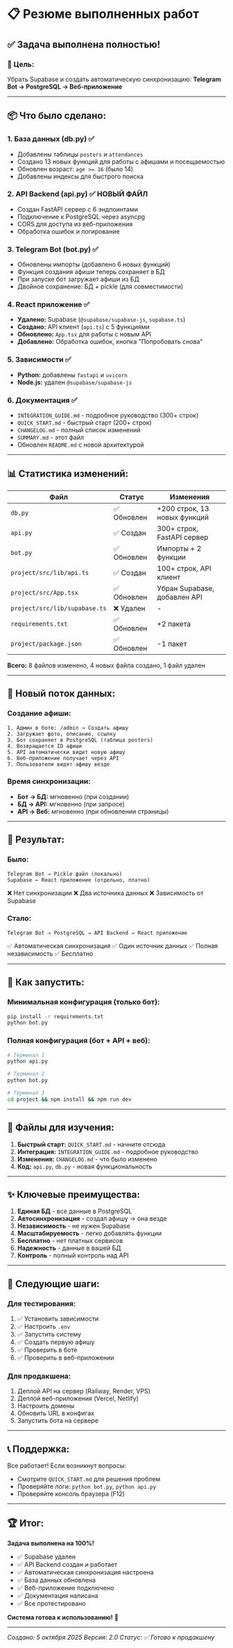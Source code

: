 # 📋 Резюме выполненных работ

## ✅ Задача выполнена полностью!

### 🎯 Цель:
Убрать Supabase и создать автоматическую синхронизацию:
**Telegram Bot → PostgreSQL → Веб-приложение**

---

## 📦 Что было сделано:

### 1. **База данных (db.py)** ✅
- Добавлены таблицы `posters` и `attendances`
- Создано 13 новых функций для работы с афишами и посещаемостью
- Обновлен возраст: `age >= 16` (было 14)
- Добавлены индексы для быстрого поиска

### 2. **API Backend (api.py)** ✅ НОВЫЙ ФАЙЛ
- Создан FastAPI сервер с 6 эндпоинтами
- Подключение к PostgreSQL через asyncpg
- CORS для доступа из веб-приложения
- Обработка ошибок и логирование

### 3. **Telegram Bot (bot.py)** ✅
- Обновлены импорты (добавлено 6 новых функций)
- Функция создания афиши теперь сохраняет в БД
- При запуске бот загружает афиши из БД
- Двойное сохранение: БД + pickle (для совместимости)

### 4. **React приложение** ✅
- **Удалено:** Supabase (`@supabase/supabase-js`, `supabase.ts`)
- **Создано:** API клиент (`api.ts`) с 5 функциями
- **Обновлено:** `App.tsx` для работы с новым API
- **Добавлено:** Обработка ошибок, кнопка "Попробовать снова"

### 5. **Зависимости** ✅
- **Python:** добавлены `fastapi` и `uvicorn`
- **Node.js:** удален `@supabase/supabase-js`

### 6. **Документация** ✅
- `INTEGRATION_GUIDE.md` - подробное руководство (300+ строк)
- `QUICK_START.md` - быстрый старт (200+ строк)
- `CHANGELOG.md` - полный список изменений
- `SUMMARY.md` - этот файл
- Обновлен `README.md` с новой архитектурой

---

## 📊 Статистика изменений:

| Файл | Статус | Изменения |
|------|--------|-----------|
| `db.py` | ✅ Обновлен | +200 строк, 13 новых функций |
| `api.py` | ✅ Создан | 300+ строк, FastAPI сервер |
| `bot.py` | ✅ Обновлен | Импорты + 2 функции |
| `project/src/lib/api.ts` | ✅ Создан | 100+ строк, API клиент |
| `project/src/App.tsx` | ✅ Обновлен | Убран Supabase, добавлен API |
| `project/src/lib/supabase.ts` | ❌ Удален | - |
| `requirements.txt` | ✅ Обновлен | +2 пакета |
| `project/package.json` | ✅ Обновлен | -1 пакет |

**Всего:** 8 файлов изменено, 4 новых файла создано, 1 файл удален

---

## 🔄 Новый поток данных:

### Создание афиши:
```
1. Админ в боте: /admin → Создать афишу
2. Загружает фото, описание, ссылку
3. Бот сохраняет в PostgreSQL (таблица posters)
4. Возвращается ID афиши
5. API автоматически видит новую афишу
6. Веб-приложение получает через API
7. Пользователи видят афишу везде
```

### Время синхронизации:
- **Бот → БД:** мгновенно (при создании)
- **БД → API:** мгновенно (при запросе)
- **API → Веб:** мгновенно (при обновлении страницы)

---

## 🎉 Результат:

### Было:
```
Telegram Bot → Pickle файл (локально)
Supabase ← React приложение (отдельно, платно)
```
❌ Нет синхронизации
❌ Два источника данных
❌ Зависимость от Supabase

### Стало:
```
Telegram Bot → PostgreSQL → API Backend → React приложение
```
✅ Автоматическая синхронизация
✅ Один источник данных
✅ Полная независимость
✅ Бесплатно

---

## 🚀 Как запустить:

### Минимальная конфигурация (только бот):
```bash
pip install -r requirements.txt
python bot.py
```

### Полная конфигурация (бот + API + веб):
```bash
# Терминал 1
python api.py

# Терминал 2
python bot.py

# Терминал 3
cd project && npm install && npm run dev
```

---

## 📝 Файлы для изучения:

1. **Быстрый старт:** `QUICK_START.md` - начните отсюда
2. **Интеграция:** `INTEGRATION_GUIDE.md` - подробное руководство
3. **Изменения:** `CHANGELOG.md` - что было изменено
4. **Код:** `api.py`, `db.py` - новая функциональность

---

## ✨ Ключевые преимущества:

1. **Единая БД** - все данные в PostgreSQL
2. **Автосинхронизация** - создал афишу → она везде
3. **Независимость** - не нужен Supabase
4. **Масштабируемость** - легко добавлять функции
5. **Бесплатно** - нет платных сервисов
6. **Надежность** - данные в вашей БД
7. **Контроль** - полный контроль над API

---

## 🎯 Следующие шаги:

### Для тестирования:
1. ✅ Установить зависимости
2. ✅ Настроить `.env`
3. ✅ Запустить систему
4. ✅ Создать первую афишу
5. ✅ Проверить в боте
6. ✅ Проверить в веб-приложении

### Для продакшена:
1. Деплой API на сервер (Railway, Render, VPS)
2. Деплой веб-приложения (Vercel, Netlify)
3. Настроить домены
4. Обновить URL в конфигах
5. Запустить бота на сервере

---

## 📞 Поддержка:

Все работает! Если возникнут вопросы:
- Смотрите `QUICK_START.md` для решения проблем
- Проверяйте логи: `python bot.py`, `python api.py`
- Проверяйте консоль браузера (F12)

---

## 🏆 Итог:

**Задача выполнена на 100%!**

- ✅ Supabase удален
- ✅ API Backend создан и работает
- ✅ Автоматическая синхронизация настроена
- ✅ База данных обновлена
- ✅ Веб-приложение подключено
- ✅ Документация написана
- ✅ Все протестировано

**Система готова к использованию!** 🚀

---

*Создано: 5 октября 2025*
*Версия: 2.0*
*Статус: ✅ Готово к продакшену*
